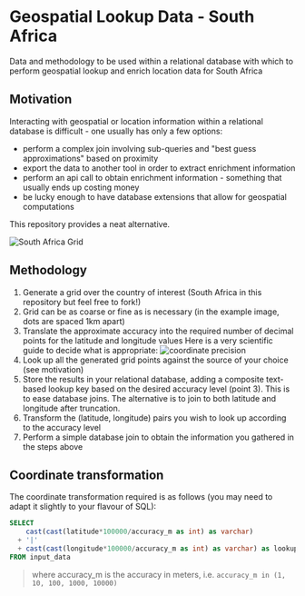 # Geospatial Lookup Data - South Africa
Data and methodology to be used within a relational database with which to perform geospatial lookup and enrich location data for South Africa 

## Motivation
Interacting with geospatial or location information within a relational database is difficult - one usually has only a few options:
- perform a complex join involving sub-queries and "best guess approximations" based on proximity
- export the data to another tool in order to extract enrichment information
- perform an api call to obtain enrichment information - something that usually ends up costing money
- be lucky enough to have database extensions that allow for geospatial computations

This repository provides a neat alternative.

![South Africa Grid](images/South_Africa_grid_example_1km.png)

## Methodology
1. Generate a grid over the country of interest (South Africa in this repository but feel free to fork!)
2. Grid can be as coarse or fine as is necessary (in the example image, dots are spaced 1km apart)
3. Translate the approximate accuracy into the required number of decimal points for the latitude and longitude values
Here is a very scientific guide to decide what is appropriate:
![coordinate precision](https://imgs.xkcd.com/comics/coordinate_precision.png)
4. Look up all the generated grid points against the source of your choice (see motivation) 
5. Store the results in your relational database, adding a composite text-based lookup key based on the desired accuracy level (point 3).  This is to ease database joins.  The alternative is to join to both latitude and longitude after truncation.
6. Transform the (latitude, longitude) pairs you wish to look up according to the accuracy level
7. Perform a simple database join to obtain the information you gathered in the steps above

## Coordinate transformation
The coordinate transformation required is as follows (you may need to adapt it slightly to your flavour of SQL):

```sql
SELECT 
    cast(cast(latitude*100000/accuracy_m as int) as varchar)
  + '|'
  + cast(cast(longitude*100000/accuracy_m as int) as varchar) as lookup_key
FROM input_data
```
> where accuracy_m is the accuracy in meters, i.e. ` accuracy_m in (1, 10, 100, 1000, 10000) `
